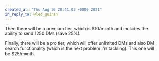 ```yaml
---
created_at: "Thu Aug 26 20:41:02 +0000 2021"
in_reply_to: @leo_guinan
---
```


Then there will be a premium tier, which is $10/month and includes the ability to send 1250 DMs (save 25%).

Finally, there will be a pro tier, which will offer unlimited DMs and also DM search functionality (which is the next problem I'm tackling). This one will be $25/month.